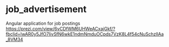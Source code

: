 # job_advertisement
Angular application for job postings
https://prezi.com/view/6vCDfWM6UHWeACxajGkf/?fbclid=IwAR0y5JfO7IivSfN6wkE1ndmNmduOCpds7VzK8L4f54cNuSchzllAa_8VM34
